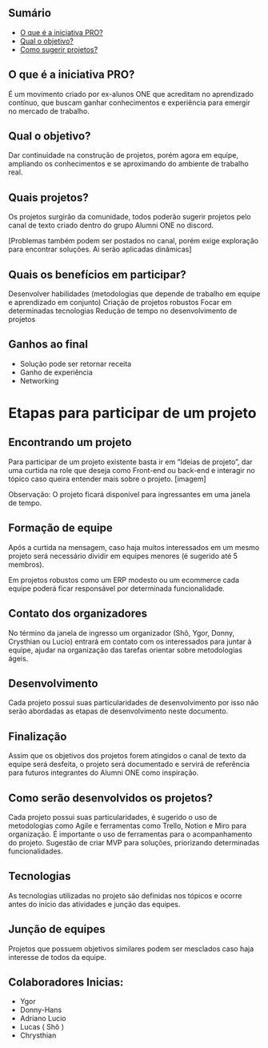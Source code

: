 ## Sumário
- [O que é a iniciativa PRO?](#o-que-é-a-iniciativa-pro)
- [Qual o objetivo?](#qual-o-objetivo)
- [Como sugerir projetos?](#quais-projetos)

## O que é a iniciativa PRO?
É um movimento criado por ex-alunos ONE que acreditam no aprendizado contínuo, que buscam ganhar conhecimentos e experiência para emergir no mercado de trabalho.

## Qual o objetivo?
Dar continuidade na construção de projetos, porém agora em equipe, ampliando os conhecimentos e se aproximando do ambiente de trabalho real.

## Quais projetos?
Os projetos surgirão da comunidade, todos poderão sugerir projetos pelo canal de texto criado dentro do grupo Alumni ONE no discord.

[Problemas também podem ser postados no canal, porém exige exploração para encontrar soluções. Ai serão aplicadas dinâmicas]

## Quais os benefícios em participar?
Desenvolver habilidades (metodologias que depende de trabalho em equipe e aprendizado em conjunto)
Criação de projetos robustos
Focar em determinadas tecnologias 
Redução de tempo no desenvolvimento de projetos

## Ganhos ao final
 - Solução pode ser retornar receita
 - Ganho de experiência
 - Networking

# Etapas para participar de um projeto
## Encontrando um projeto

Para participar de um projeto existente basta ir em “Ideias de projeto”, dar uma curtida na role que deseja como Front-end ou back-end e interagir no tópico caso queira entender mais sobre o projeto.
[imagem]

Observação: O projeto ficará disponível para ingressantes em uma janela de tempo.

## Formação de equipe
Após a curtida na mensagem, caso haja muitos interessados em um mesmo projeto será necessário dividir em equipes menores (é sugerido até 5 membros).
 
Em projetos robustos como um ERP modesto ou um ecommerce cada equipe poderá ficar responsável por determinada funcionalidade.

## Contato dos organizadores
No término da janela de ingresso um organizador (Shô, Ygor, Donny, Crysthian ou Lucio) entrará em contato com os interessados para juntar à equipe, ajudar na organização das tarefas orientar sobre metodologias ágeis. 

## Desenvolvimento
Cada projeto possui suas particularidades de desenvolvimento por isso não serão abordadas as etapas de desenvolvimento neste documento.

## Finalização
Assim que os objetivos dos projetos forem atingidos o canal de texto da equipe será desfeita, o projeto será documentado e servirá de referência para futuros integrantes do Alumni ONE como inspiração.

## Como serão desenvolvidos os projetos?
Cada projeto possui suas particularidades, é sugerido o uso de metodologias como Agile e ferramentas como Trello, Notion e Miro para organização. É importante o uso de ferramentas para o acompanhamento do projeto. 
Sugestão de criar MVP para soluções, priorizando determinadas funcionalidades.

## Tecnologias
As tecnologias utilizadas no projeto são definidas nos tópicos e ocorre antes do início das atividades e junção das equipes.

## Junção de equipes
Projetos que possuem objetivos similares podem ser mesclados caso haja interesse de todos da equipe.

## Colaboradores Inicias:
 - Ygor
 - Donny-Hans
 - Adriano Lucio
 - Lucas ( Shô )
 - Chrysthian 
